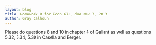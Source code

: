 ```yaml
---
layout: blog
title: Homework 8 for Econ 671, due Nov 7, 2013
author: Gray Calhoun
---
```


Please do questions 8 and 10 in chapter 4 of Gallant as well as
questions 5.32, 5.34, 5.39 in Casella and Berger.